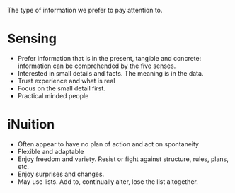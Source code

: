 The type of information we prefer to pay attention to.

# Sensing

* Prefer information that is in the present, tangible and concrete: information can be comprehended by the five senses.
* Interested in small details and facts. The meaning is in the data.
* Trust experience and what is real
* Focus on the small detail first.
* Practical minded people

# iNuition

* Often appear to have no plan of action and act on spontaneity
* Flexible and adaptable
* Enjoy freedom and variety. Resist or fight against structure, rules, plans, etc.
* Enjoy surprises and changes.
* May use lists. Add to, continually alter, lose the list altogether.
